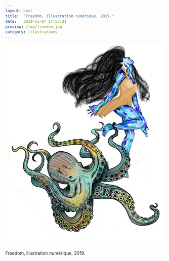 ```yaml
---
layout: post
title:  "Freedom, illustration numérique, 2019."
date:   2019-11-07 17:57:21
preview: /img/freedom.jpg
category: illustrations
---
```


![Picture 1](/img/freedom.jpg) 


Freedom, illustration numérique, 2019.

